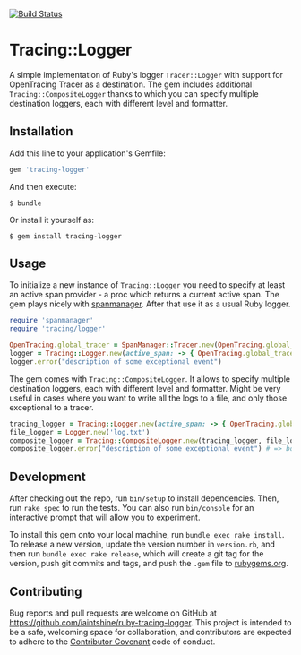 [![Build Status](https://travis-ci.org/iaintshine/ruby-tracing-logger.svg?branch=master)](https://travis-ci.org/iaintshine/ruby-tracing-logger)

# Tracing::Logger

A simple implementation of Ruby's logger `Tracer::Logger` with support for OpenTracing Tracer as a destination. The gem includes additional `Tracing::CompositeLogger` thanks to which you can specify multiple destination loggers, each with different level and formatter. 

## Installation

Add this line to your application's Gemfile:

```ruby
gem 'tracing-logger'
```

And then execute:

    $ bundle

Or install it yourself as:

    $ gem install tracing-logger

## Usage

To initialize a new instance of `Tracing::Logger` you need to specify at least an active span provider - a proc which returns a current active span. The gem plays nicely with [spanmanager](https://github.com/iaintshine/ruby-spanmanager). After that use it as a usual Ruby logger.

```ruby
require 'spanmanager'
require 'tracing/logger'

OpenTracing.global_tracer = SpanManager::Tracer.new(OpenTracing.global_tracer)
logger = Tracing::Logger.new(active_span: -> { OpenTracing.global_tracer.active_span }, logger: Logger::ERROR)
logger.error("description of some exceptional event")
```

The gem comes with `Tracing::CompositeLogger`. It allows to specify multiple destination loggers, each with different level and formatter. Might be very useful in cases where you want to write all the logs to a file, and only those exceptional to a tracer.  

```ruby
tracing_logger = Tracing::Logger.new(active_span: -> { OpenTracing.global_tracer.active_span }, logger: Logger::ERROR)
file_logger = Logger.new('log.txt')
composite_logger = Tracing::CompositeLogger.new(tracing_logger, file_logger)
composite_logger.error("description of some exceptional event") # => both destinations, tracing and file loggers, will be callled
```

## Development

After checking out the repo, run `bin/setup` to install dependencies. Then, run `rake spec` to run the tests. You can also run `bin/console` for an interactive prompt that will allow you to experiment.

To install this gem onto your local machine, run `bundle exec rake install`. To release a new version, update the version number in `version.rb`, and then run `bundle exec rake release`, which will create a git tag for the version, push git commits and tags, and push the `.gem` file to [rubygems.org](https://rubygems.org).

## Contributing

Bug reports and pull requests are welcome on GitHub at https://github.com/iaintshine/ruby-tracing-logger. This project is intended to be a safe, welcoming space for collaboration, and contributors are expected to adhere to the [Contributor Covenant](http://contributor-covenant.org) code of conduct.

